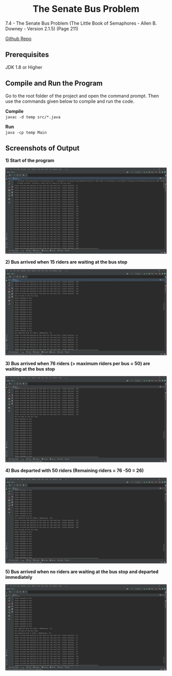 <h1 align="center"> The Senate Bus Problem </h1>  

7.4 - The Senate Bus Problem (The Little Book of Semaphores - Allen B. Downey - Version 2.1.5) (Page 211)  

[Github Repo](https://github.com/PasinduUd/the-senate-bus-problem)

## Prerequisites

JDK 1.8 or Higher

## Compile and Run the Program

Go to the root folder of the project and open the command prompt. Then use the commands given below to compile and run the code.

**Compile**  
`javac -d temp src/*.java`

**Run**    
`java -cp temp Main`

## Screenshots of Output

**1) Start of the program**  

![Start of the program](./Output%20Screenshots/1%20-%20Start%20of%20the%20program.png?raw=true "Start of the program")

**2) Bus arrived when 15 riders are waiting at the bus stop**  

![Bus arrived when 15 riders are waiting](./Output%20Screenshots/2%20-%20Bus%20arrived%20when%2015%20riders%20are%20waiting.png?raw=true "Bus arrived when 15 riders are waiting")

**3) Bus arrived when 76 riders (> maximum riders per bus = 50) are waiting at the bus stop**  

![Bus arrived when 76 riders are waiting](./Output%20Screenshots/3%20-%20Bus%20arrived%20when%2076%20riders%20are%20waiting.png?raw=true "Bus arrived when 76 riders are waiting")

**4) Bus departed with 50 riders (Remaining riders = 76 -50 = 26)**  

![Bus departed with 50 riders (Remaining 26)](./Output%20Screenshots/4%20-%20Bus%20departed%20with%2050%20riders%20(Remaining%2026).png?raw=true "Bus departed with 50 riders (Remaining 26)")

**5) Bus arrived when no riders are waiting at the bus stop and departed immediately**  

![Bus arrived when 0 riders are waiting and departed immediately](./Output%20Screenshots/5%20-%20Bus%20arrived%20when%200%20riders%20are%20waiting%20and%20departed%20immediately.png?raw=true "Bus arrived when 0 riders are waiting and departed immediately")
